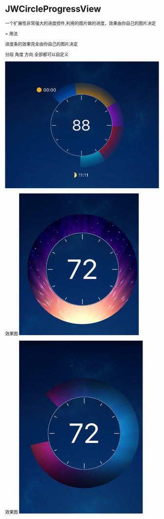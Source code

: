 # JWCircleProgressView
一个扩展性非常强大的进度控件,利用的图片做的进度，效果由你自己的图片决定
 
= 用法 

进度条的效果完全由你自己的图片决定

分段 角度 方向  全部都可以自定义


![](https://github.com/GitHubOfJW/JWCircleProgressView/blob/master/Source/README.png)



效果图
![](https://github.com/GitHubOfJW/JWCircleProgressView/blob/master/Source/0B70FEB0F9925768ABF2F302DBEE06B9.jpg)

效果图
![](https://github.com/GitHubOfJW/JWCircleProgressView/blob/master/Source/8428556F0B9C7CB59A7867DC3AE77A46.jpg)